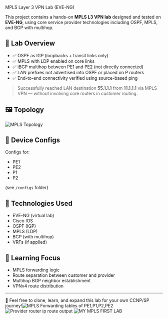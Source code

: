 MPLS Layer 3 VPN Lab (EVE-NG)

This project contains a hands-on **MPLS L3 VPN lab** designed and tested on **EVE-NG**, using core service provider technologies including OSPF, MPLS, and BGP with multihop.

## 🧪 Lab Overview

- ✅ OSPF as IGP (loopbacks + transit links only)
- ✅ MPLS with LDP enabled on core links
- ✅ iBGP multihop between PE1 and PE2 (not directly connected)
- ✅ LAN prefixes not advertised into OSPF or placed on P routers
- ✅ End-to-end connectivity verified using source-based ping

> Successfully reached LAN destination **55.1.1.1** from **11.1.1.1** via MPLS VPN — without involving core routers in customer routing.

## 🖼️ Topology

![MPLS Topology](topology.png)

## 📁 Device Configs

Configs for:
- PE1
- PE2
- P1
- P2

(see `/configs` folder)

## 🔧 Technologies Used

- EVE-NG (virtual lab)
- Cisco IOS
- OSPF (IGP)
- MPLS (LDP)
- BGP (with multihop)
- VRFs (if applied)

## 🎯 Learning Focus

- MPLS forwarding logic
- Route separation between customer and provider
- Multihop BGP neighbor establishment
- VPNv4 route distribution

---

🧠 Feel free to clone, learn, and expand this lab for your own CCNP/SP journey!![MPLS Forwarding tables of PE1,P1,P2,PE2](https://github.com/user-attachments/assets/dd4d744c-8d94-49bc-83bd-f23e40dab700)
![Provider router ip route output](https://github.com/user-attachments/assets/15781ec0-d217-4fe9-855f-2928dc6b3a03)
![MY MPLS FIRST LAB](https://github.com/user-attachments/assets/6de23678-da3d-459e-978a-1b7e6bba1123)
